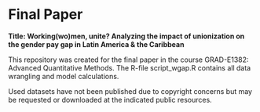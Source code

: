 # Final Paper

**Title: Working(wo)men, unite? Analyzing the impact of unionization on the gender pay gap in Latin America & the Caribbean**

This repository was created for the final paper in the course GRAD-E1382: Advanced Quantitative Methods. The R-file script_wgap.R contains all data wrangling and model calculations. 

Used datasets have not been published due to copyright concerns but may be requested or downloaded at the indicated public resources.
